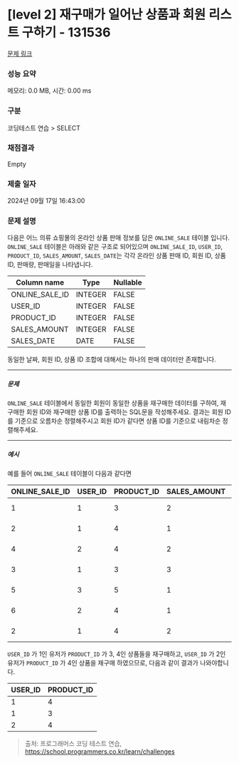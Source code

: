 # [level 2] 재구매가 일어난 상품과 회원 리스트 구하기 - 131536 

[문제 링크](https://school.programmers.co.kr/learn/courses/30/lessons/131536) 

### 성능 요약

메모리: 0.0 MB, 시간: 0.00 ms

### 구분

코딩테스트 연습 > SELECT

### 채점결과

Empty

### 제출 일자

2024년 09월 17일 16:43:00

### 문제 설명

<p>다음은 어느 의류 쇼핑몰의 온라인 상품 판매 정보를 담은 <code>ONLINE_SALE</code> 테이블 입니다. <code>ONLINE_SALE</code> 테이블은 아래와 같은 구조로 되어있으며 <code>ONLINE_SALE_ID</code>, <code>USER_ID</code>, <code>PRODUCT_ID</code>, <code>SALES_AMOUNT</code>, <code>SALES_DATE</code>는 각각 온라인 상품 판매 ID, 회원 ID, 상품 ID, 판매량, 판매일을 나타냅니다.</p>
<table class="table">
        <thead><tr>
<th>Column name</th>
<th>Type</th>
<th>Nullable</th>
</tr>
</thead>
        <tbody><tr>
<td>ONLINE_SALE_ID</td>
<td>INTEGER</td>
<td>FALSE</td>
</tr>
<tr>
<td>USER_ID</td>
<td>INTEGER</td>
<td>FALSE</td>
</tr>
<tr>
<td>PRODUCT_ID</td>
<td>INTEGER</td>
<td>FALSE</td>
</tr>
<tr>
<td>SALES_AMOUNT</td>
<td>INTEGER</td>
<td>FALSE</td>
</tr>
<tr>
<td>SALES_DATE</td>
<td>DATE</td>
<td>FALSE</td>
</tr>
</tbody>
      </table>
<p>동일한 날짜, 회원 ID, 상품 ID 조합에 대해서는 하나의 판매 데이터만 존재합니다.</p>

<hr>

<h5>문제</h5>

<p><code>ONLINE_SALE</code> 테이블에서 동일한 회원이 동일한 상품을 재구매한 데이터를 구하여, 재구매한 회원 ID와 재구매한 상품 ID를 출력하는 SQL문을 작성해주세요. 결과는 회원 ID를 기준으로 오름차순 정렬해주시고 회원 ID가 같다면 상품 ID를 기준으로 내림차순 정렬해주세요.</p>

<hr>

<h5>예시</h5>

<p>예를 들어 <code>ONLINE_SALE</code> 테이블이 다음과 같다면</p>
<table class="table">
        <thead><tr>
<th>ONLINE_SALE_ID</th>
<th>USER_ID</th>
<th>PRODUCT_ID</th>
<th>SALES_AMOUNT</th>
<th>SALES_DATE</th>
</tr>
</thead>
        <tbody><tr>
<td>1</td>
<td>1</td>
<td>3</td>
<td>2</td>
<td>2022-02-25</td>
</tr>
<tr>
<td>2</td>
<td>1</td>
<td>4</td>
<td>1</td>
<td>2022-03-01</td>
</tr>
<tr>
<td>4</td>
<td>2</td>
<td>4</td>
<td>2</td>
<td>2022-03-12</td>
</tr>
<tr>
<td>3</td>
<td>1</td>
<td>3</td>
<td>3</td>
<td>2022-03-31</td>
</tr>
<tr>
<td>5</td>
<td>3</td>
<td>5</td>
<td>1</td>
<td>2022-04-03</td>
</tr>
<tr>
<td>6</td>
<td>2</td>
<td>4</td>
<td>1</td>
<td>2022-04-06</td>
</tr>
<tr>
<td>2</td>
<td>1</td>
<td>4</td>
<td>2</td>
<td>2022-05-11</td>
</tr>
</tbody>
      </table>
<p><code>USER_ID</code> 가 1인 유저가 <code>PRODUCT_ID</code> 가 3, 4인 상품들을 재구매하고, <code>USER_ID</code> 가 2인 유저가 <code>PRODUCT_ID</code> 가 4인 상품을 재구매 하였으므로, 다음과 같이 결과가 나와야합니다.</p>
<table class="table">
        <thead><tr>
<th>USER_ID</th>
<th>PRODUCT_ID</th>
</tr>
</thead>
        <tbody><tr>
<td>1</td>
<td>4</td>
</tr>
<tr>
<td>1</td>
<td>3</td>
</tr>
<tr>
<td>2</td>
<td>4</td>
</tr>
</tbody>
      </table>

> 출처: 프로그래머스 코딩 테스트 연습, https://school.programmers.co.kr/learn/challenges
